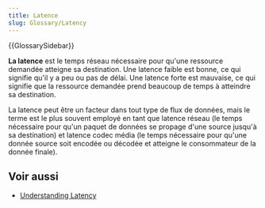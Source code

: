 ```yaml
---
title: Latence
slug: Glossary/Latency
---
```


{{GlossarySidebar}}

**La latence** est le temps réseau nécessaire pour qu'une ressource demandée atteigne sa destination. Une latence faible est bonne, ce qui signifie qu'il y a peu ou pas de délai. Une latence forte est mauvaise, ce qui signifie que la ressource demandée prend beaucoup de temps à atteindre sa destination.

La latence peut être un facteur dans tout type de flux de données, mais le terme est le plus souvent employé en tant que latence réseau (le temps nécessaire pour qu'un paquet de données se propage d'une source jusqu'à sa destination) et latence codec média (le temps nécessaire pour qu'une donnée source soit encodée ou décodée et atteigne le consommateur de la donnée finale).

## Voir aussi

- [Understanding Latency](/fr/docs/Web/Performance/Understanding_latency)

